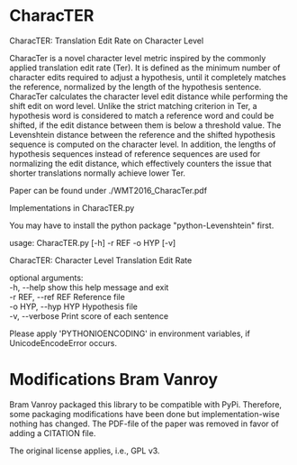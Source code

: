 # CharacTER

CharacTER: Translation Edit Rate on Character Level

CharacTer is a novel character level metric inspired by the commonly applied translation edit rate (Ter). It is defined as the minimum number of character edits required to adjust a hypothesis, until it completely matches the reference, normalized by the length of the hypothesis sentence. CharacTer calculates the character level edit distance while performing the shift edit on word level. Unlike the strict matching criterion in Ter, a hypothesis word is considered to match a reference word and could be shifted, if the edit distance between them is below a threshold value. The Levenshtein distance between the reference and the shifted hypothesis sequence is computed on the character level. In addition, the lengths of hypothesis sequences instead of reference sequences are used for normalizing the edit distance, which effectively counters the issue that shorter translations normally achieve lower Ter.

Paper can be found under ./WMT2016_CharacTer.pdf

Implementations in CharacTER.py

You may have to install the python package "python-Levenshtein" first.

usage: CharacTER.py [-h] -r REF -o HYP [-v]

CharacTER: Character Level Translation Edit Rate

optional arguments:  
  -h, --help         show this help message and exit  
  -r REF, --ref REF  Reference file  
  -o HYP, --hyp HYP  Hypothesis file  
  -v, --verbose      Print score of each sentence

Please apply 'PYTHONIOENCODING' in environment variables, if 
UnicodeEncodeError occurs.

# Modifications Bram Vanroy

Bram Vanroy packaged this library to be compatible with PyPi. Therefore, some packaging modifications have been done
but implementation-wise nothing has changed. The PDF-file of the paper was removed in favor of adding a CITATION file. 

The original license applies, i.e., GPL v3.

